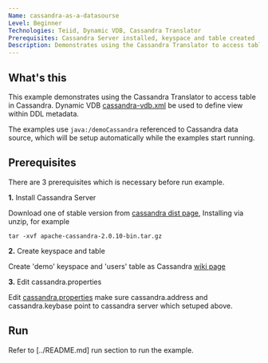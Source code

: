 ```yaml
---
Name: cassandra-as-a-datasourse 
Level: Beginner
Technologies: Teiid, Dynamic VDB, Cassandra Translator
Prerequisites: Cassandra Server installed, keyspace and table created
Description: Demonstrates using the Cassandra Translator to access table in Cassandra. 
---
```


## What's this

This example demonstrates using the Cassandra Translator to access table in Cassandra.  Dynamic VDB [cassandra-vdb.xml](src/kits/embedded/cassandra-as-a-datasourse/cassandra-vdb.xml) be used to define view within DDL metadata.

The examples use `java:/demoCassandra` referenced to Cassandra data source, which will be setup automatically while the examples start running.

## Prerequisites

There are 3 prerequisites which is necessary before run example.

**1.** Install Cassandra Server

Download one of stable version from [cassandra dist page](http://archive.apache.org/dist/cassandra/), Installing via unzip, for example

~~~
tar -xvf apache-cassandra-2.0.10-bin.tar.gz
~~~

**2.** Create keyspace and table 

Create 'demo' keyspace and 'users' table as Cassandra [wiki page](http://wiki.apache.org/cassandra/GettingStarted) 

**3.** Edit cassandra.properties

Edit [cassandra.properties](src/kits/embedded/cassandra-as-a-datasourse/cassandra.properties) make sure cassandra.address and cassandra.keybase point to cassandra server which setuped above.


## Run

Refer to [../README.md] run section to run the example.
